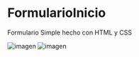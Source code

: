 ﻿# FormularioInicio
 
Formulario Simple hecho con HTML y CSS

![imagen](https://user-images.githubusercontent.com/114224382/209884880-71d62d6f-3c72-446c-b3e8-146ca49df51b.png)
![imagen](https://user-images.githubusercontent.com/114224382/209884890-81b45991-1470-48f0-aff0-3512776bc583.png)
